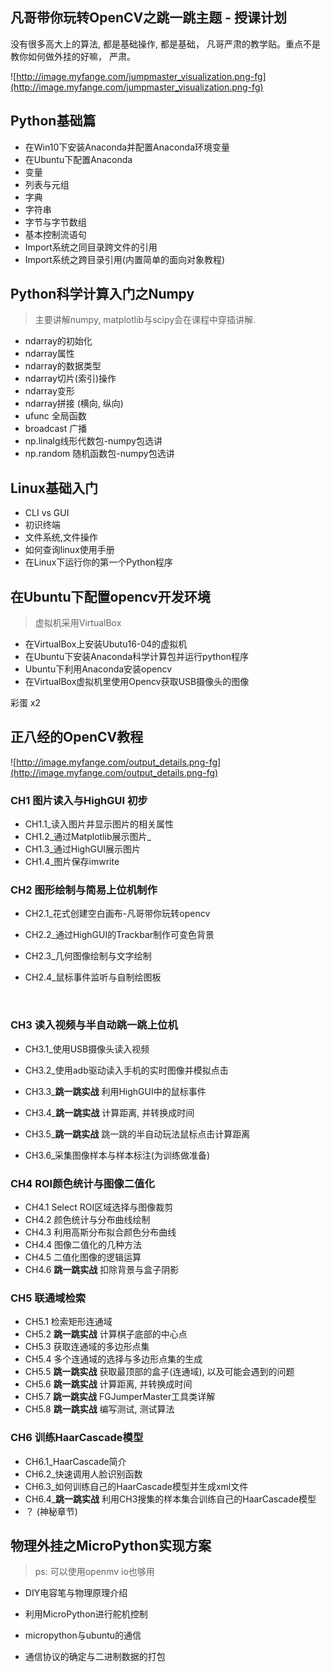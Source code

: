 
## 凡哥带你玩转OpenCV之跳一跳主题 - 授课计划

没有很多高大上的算法, 都是基础操作, 都是基础， 凡哥严肃的教学贴。重点不是教你如何做外挂的好嘛， 严肃。

![http://image.myfange.com/jumpmaster_visualization.png-fg](http://image.myfange.com/jumpmaster_visualization.png-fg)



## Python基础篇

* 在Win10下安装Anaconda并配置Anaconda环境变量
* 在Ubuntu下配置Anaconda
* 变量
* 列表与元组
* 字典
* 字符串
* 字节与字节数组
* 基本控制流语句
* Import系统之同目录跨文件的引用
* Import系统之跨目录引用(内置简单的面向对象教程)



## Python科学计算入门之Numpy

> 主要讲解numpy, matplotlib与scipy会在课程中穿插讲解.



* ndarray的初始化
* ndarray属性
* ndarray的数据类型
* ndarray切片(索引)操作
* ndarray变形
* ndarray拼接 (横向, 纵向)
* ufunc 全局函数
* broadcast 广播
* np.linalg线形代数包-numpy包选讲
* np.random 随机函数包-numpy包选讲



## Linux基础入门



* CLI vs GUI
* 初识终端
* 文件系统,文件操作
* 如何查询linux使用手册
* 在Linux下运行你的第一个Python程序



## 在Ubuntu下配置opencv开发环境

> 虚拟机采用VirtualBox



* 在VirtualBox上安装Ubutu16-04的虚拟机
* 在Ubuntu下安装Anaconda科学计算包并运行python程序
* Ubuntu下利用Anaconda安装opencv
* 在VirtualBox虚拟机里使用Opencv获取USB摄像头的图像



彩蛋 x2



## 正八经的OpenCV教程



![http://image.myfange.com/output_details.png-fg](http://image.myfange.com/output_details.png-fg)



### CH1 图片读入与HighGUI 初步

* CH1.1_读入图片并显示图片的相关属性
* CH1.2_通过Matplotlib展示图片_
* CH1.3_通过HighGUI展示图片
* CH1.4_图片保存imwrite

### CH2 图形绘制与简易上位机制作

* CH2.1_花式创建空白画布-凡哥带你玩转opencv

* CH2.2_通过HighGUI的Trackbar制作可变色背景

* CH2.3_几何图像绘制与文字绘制

* CH2.4_鼠标事件监听与自制绘图板

  ​

### CH3 读入视频与半自动跳一跳上位机

* CH3.1_使用USB摄像头读入视频 
* CH3.2_使用adb驱动读入手机的实时图像并模拟点击
* CH3.3_**跳一跳实战** 利用HighGUI中的鼠标事件
* CH3.4_**跳一跳实战** 计算距离, 并转换成时间


* CH3.5_**跳一跳实战** 跳一跳的半自动玩法鼠标点击计算距离
* CH3.6_采集图像样本与样本标注(为训练做准备)



### CH4 ROI颜色统计与图像二值化 



* CH4.1 Select ROI区域选择与图像裁剪
* CH4.2 颜色统计与分布曲线绘制
* CH4.3 利用高斯分布拟合颜色分布曲线
* CH4.4 图像二值化的几种方法
* CH4.5 二值化图像的逻辑运算
* CH4.6 **跳一跳实战**  扣除背景与盒子阴影



### CH5 联通域检索

* CH5.1 检索矩形连通域
* CH5.2 **跳一跳实战** 计算棋子底部的中心点
* CH5.3 获取连通域的多边形点集
* CH5.4 多个连通域的选择与多边形点集的生成
* CH5.5 **跳一跳实战** 获取最顶部的盒子(连通域), 以及可能会遇到的问题
* CH5.6 **跳一跳实战** 计算距离, 并转换成时间
* CH5.7 **跳一跳实战** FGJumperMaster工具类详解
* CH5.8 **跳一跳实战** 编写测试, 测试算法



### CH6 训练HaarCascade模型

* CH6.1_HaarCascade简介
* CH6.2_快速调用人脸识别函数
* CH6.3_如何训练自己的HaarCascade模型并生成xml文件
* CH6.4_**跳一跳实战** 利用CH3搜集的样本集合训练自己的HaarCascade模型
* ？ (神秘章节)



## 物理外挂之MicroPython实现方案

> ps: 可以使用openmv  io也够用



* DIY电容笔与物理原理介绍


* 利用MicroPython进行舵机控制
*  micropython与ubuntu的通信
*  通信协议的确定与二进制数据的打包

